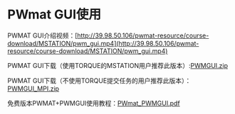 # PWmat GUI使用

PWMAT GUI介绍视频：[http://39.98.50.106/pwmat-resource/course-download/MSTATION/pwm_gui.mp4](http://39.98.50.106/pwmat-resource/course-download/MSTATION/pwm_gui.mp4)

PWMAT GUI下载（使用TORQUE的MSTATION用户推荐此版本）:[PWMGUI.zip](http://39.98.50.106/pwmat-resource/course-download/MSTATION/PWMGUI.zip)

PWMAT GUI下载（不使用TORQUE提交任务的用户推荐此版本）：[PWMGUI_MPI.zip](http://39.98.50.106/pwmat-resource/course-download/MSTATION/PWMGUI_MPI.zip)

免费版本PWMAT+PWMGUI使用教程：[PWmat_PWMGUI.pdf](http://39.98.50.106/pwmat-resource/course-download/MSTATION/PWmat_PWMGUI.pdf)

